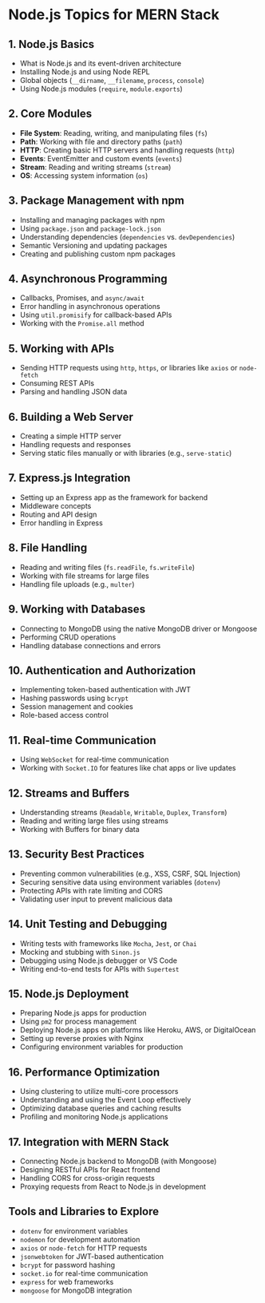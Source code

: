 # Node.js Topics for MERN Stack

## 1. Node.js Basics
- What is Node.js and its event-driven architecture
- Installing Node.js and using Node REPL
- Global objects (`__dirname`, `__filename`, `process`, `console`)
- Using Node.js modules (`require`, `module.exports`)

## 2. Core Modules
- **File System**: Reading, writing, and manipulating files (`fs`)
- **Path**: Working with file and directory paths (`path`)
- **HTTP**: Creating basic HTTP servers and handling requests (`http`)
- **Events**: EventEmitter and custom events (`events`)
- **Stream**: Reading and writing streams (`stream`)
- **OS**: Accessing system information (`os`)

## 3. Package Management with npm
- Installing and managing packages with npm
- Using `package.json` and `package-lock.json`
- Understanding dependencies (`dependencies` vs. `devDependencies`)
- Semantic Versioning and updating packages
- Creating and publishing custom npm packages

## 4. Asynchronous Programming
- Callbacks, Promises, and `async/await`
- Error handling in asynchronous operations
- Using `util.promisify` for callback-based APIs
- Working with the `Promise.all` method

## 5. Working with APIs
- Sending HTTP requests using `http`, `https`, or libraries like `axios` or `node-fetch`
- Consuming REST APIs
- Parsing and handling JSON data

## 6. Building a Web Server
- Creating a simple HTTP server
- Handling requests and responses
- Serving static files manually or with libraries (e.g., `serve-static`)

## 7. Express.js Integration
- Setting up an Express app as the framework for backend
- Middleware concepts
- Routing and API design
- Error handling in Express

## 8. File Handling
- Reading and writing files (`fs.readFile`, `fs.writeFile`)
- Working with file streams for large files
- Handling file uploads (e.g., `multer`)

## 9. Working with Databases
- Connecting to MongoDB using the native MongoDB driver or Mongoose
- Performing CRUD operations
- Handling database connections and errors

## 10. Authentication and Authorization
- Implementing token-based authentication with JWT
- Hashing passwords using `bcrypt`
- Session management and cookies
- Role-based access control

## 11. Real-time Communication
- Using `WebSocket` for real-time communication
- Working with `Socket.IO` for features like chat apps or live updates

## 12. Streams and Buffers
- Understanding streams (`Readable`, `Writable`, `Duplex`, `Transform`)
- Reading and writing large files using streams
- Working with Buffers for binary data

## 13. Security Best Practices
- Preventing common vulnerabilities (e.g., XSS, CSRF, SQL Injection)
- Securing sensitive data using environment variables (`dotenv`)
- Protecting APIs with rate limiting and CORS
- Validating user input to prevent malicious data

## 14. Unit Testing and Debugging
- Writing tests with frameworks like `Mocha`, `Jest`, or `Chai`
- Mocking and stubbing with `Sinon.js`
- Debugging using Node.js debugger or VS Code
- Writing end-to-end tests for APIs with `Supertest`

## 15. Node.js Deployment
- Preparing Node.js apps for production
- Using `pm2` for process management
- Deploying Node.js apps on platforms like Heroku, AWS, or DigitalOcean
- Setting up reverse proxies with Nginx
- Configuring environment variables for production

## 16. Performance Optimization
- Using clustering to utilize multi-core processors
- Understanding and using the Event Loop effectively
- Optimizing database queries and caching results
- Profiling and monitoring Node.js applications

## 17. Integration with MERN Stack
- Connecting Node.js backend to MongoDB (with Mongoose)
- Designing RESTful APIs for React frontend
- Handling CORS for cross-origin requests
- Proxying requests from React to Node.js in development

## Tools and Libraries to Explore
- `dotenv` for environment variables
- `nodemon` for development automation
- `axios` or `node-fetch` for HTTP requests
- `jsonwebtoken` for JWT-based authentication
- `bcrypt` for password hashing
- `socket.io` for real-time communication
- `express` for web frameworks
- `mongoose` for MongoDB integration

